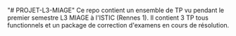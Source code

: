 "# PROJET-L3-MIAGE" 
Ce repo contient un ensemble de TP vu pendant le premier semestre L3 MIAGE  à l'ISTIC (Rennes 1).
Il contient 3 TP tous functionnels et un package de correction d'examens en cours de résolution.
